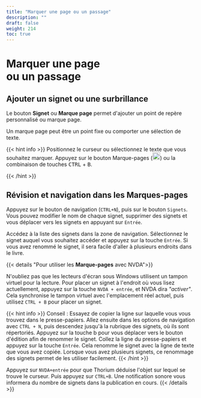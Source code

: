 ```yaml
---
title: "Marquer une page ou un passage"
description: ""
draft: false
weight: 214
toc: true
---
```

# Marquer une page <br/>ou un passage

## Ajouter un signet ou une surbrillance

Le bouton **Signet** ou **Marque page** permet d'ajouter un point de repère personnalisé ou marque page. 

Un marque page peut être un point fixe ou comporter une sélection de texte. 

{{< hint info >}}
Positionnez le curseur ou sélectionnez le texte que vous souhaitez marquer. Appuyez sur le bouton Marque-pages (<img src="/thorium-reader-doc/images/icons/outline-bookmark-24px-grey.svg" alt="" width="20px">) ou la combinaison de touches <kbd>CTRL</kbd> + <kbd>B</kbd>. 
<figure> 
</figure>
{{< /hint >}}

## Révision et navigation dans les Marques-pages 

Appuyez sur le bouton de navigation (`CTRL+N`), puis sur le bouton `Signets`. Vous pouvez modifier le nom de chaque signet, supprimer des signets et vous déplacer vers les signets en appuyant sur `Entrée`.

Accédez à la liste des signets dans la zone de navigation. Sélectionnez le signet auquel vous souhaitez accéder et appuyez sur la touche `Entrée`. Si vous avez renommé le signet, il sera facile d'aller à plusieurs endroits dans le livre.


{{< details "Pour utiliser les **Marque-pages** avec NVDA">}}

N'oubliez pas que les lecteurs d'écran sous Windows utilisent un tampon virtuel pour la lecture. Pour placer un signet à l'endroit où vous lisez actuellement, appuyez sur la touche `NVDA + entrée`, et NVDA dira *"activer"*. Cela synchronise le tampon virtuel avec l'emplacement réel actuel, puis utilisez `CTRL + B` pour placer un signet. 

{{< hint info >}}
Conseil : Essayez de copier la ligne sur laquelle vous vous trouvez dans le presse-papiers. Allez ensuite dans les options de navigation avec `CTRL + N`, puis descendez jusqu'à la rubrique des signets, où ils sont répertoriés. Appuyez sur la touche b pour vous déplacer vers le bouton d'édition afin de renommer le signet. Collez la ligne du presse-papiers et appuyez sur la touche `Entrée`. Cela renomme le signet avec la ligne de texte que vous avez copiée. Lorsque vous avez plusieurs signets, ce renommage des signets permet de les utiliser facilement.
{{< /hint >}}

Appuyez sur `NVDA+entrée` pour que Thorium déduise l'objet sur lequel se trouve le curseur. Puis appuyez sur `CTRL+B`. Une notification sonore vous informera du nombre de signets dans la publication en cours.
{{< /details >}}